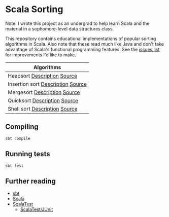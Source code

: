 # Scala Sorting

Note: I wrote this project as an undergrad to help learn Scala and
the material in a sophomore-level data structures class.

This repository contains educational implementations of popular
sorting algorithms in Scala.
Also note that these read much like Java and don't take advantage
of Scala's functional programming features.
See the [issues list](https://github.com/bamos/scala-sorting/issues)
for improvements I'd like to make.

| Algorithms |
|---|
| Heapsort [Description](http://en.wikipedia.org/wiki/Heapsort) [Source](https://github.com/bamos/scala-sorting/blob/master/src/main/scala/org.github.bamos.scalasorting/HeapSort.scala) |
| Insertion sort [Description](http://en.wikipedia.org/wiki/Insertion_sort) [Source](https://github.com/bamos/scala-sorting/blob/master/src/main/scala/org.github.bamos.scalasorting/InsertionSort.scala) |
| Mergesort [Description](http://en.wikipedia.org/wiki/Merge_sort) [Source](https://github.com/bamos/scala-sorting/blob/master/src/main/scala/org.github.bamos.scalasorting/MergeSort.scala) |
| Quicksort [Description](http://en.wikipedia.org/wiki/Quicksort) [Source](https://github.com/bamos/scala-sorting/blob/master/src/main/scala/org.github.bamos.scalasorting/QuickSort.scala) |
| Shell sort [Description](http://en.wikipedia.org/wiki/Shell_sort) [Source](https://github.com/bamos/scala-sorting/blob/master/src/main/scala/org.github.bamos.scalasorting/ShellSort.scala) |

## Compiling

```
sbt compile
```

## Running tests

```
sbt test
```

## Further reading
+ [sbt](http://www.scala-sbt.org/)
+ [Scala](http://www.scala-lang.org/)
+ [ScalaTest](http://www.scalatest.org/)
  + [ScalaTest/JUnit](http://www.scalatest.org/getting_started_with_junit_4_in_scala)
